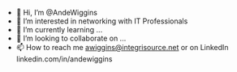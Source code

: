 - 👋 Hi, I’m @AndeWiggins
- 👀 I’m interested in networking with IT Professionals
- 🌱 I’m currently learning ...
- 💞️ I’m looking to collaborate on ...
- 📫 How to reach me awiggins@integrisource.net or on LinkedIn linkedin.com/in/andewiggins

<!---
AndeWiggins/AndeWiggins is a ✨ special ✨ repository because its `README.md` (this file) appears on your GitHub profile.
You can click the Preview link to take a look at your changes.
--->
